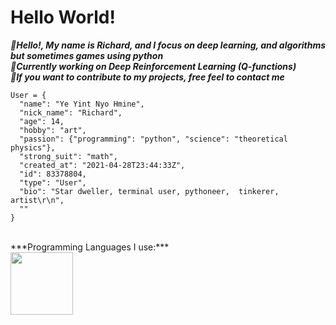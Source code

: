 # Hello World!

***👋Hello!, My name is Richard, and I focus on deep learning, and algorithms but sometimes games using python***
<br>
***📌Currently working on Deep Reinforcement Learning (Q-functions)***
<br>
***🔗If you want to contribute to my projects, free feel to contact me***
<br>
```
User = {
  "name": "Ye Yint Nyo Hmine",
  "nick_name": "Richard",
  "age": 14,
  "hobby": "art",
  "passion": {"programming": "python", "science": "theoretical physics"},
  "strong_suit": "math",
  "created_at": "2021-04-28T23:44:33Z",
  "id": 83378804,
  "type": "User",
  "bio": "Star dweller, terminal user, pythoneer,  tinkerer, artist\r\n",
  ""
}
```
<br>
***Programming Languages I use:***
<br>
<img src="https://i.giphy.com/media/LMt9638dO8dftAjtco/200.webp" width="100">
<br>

